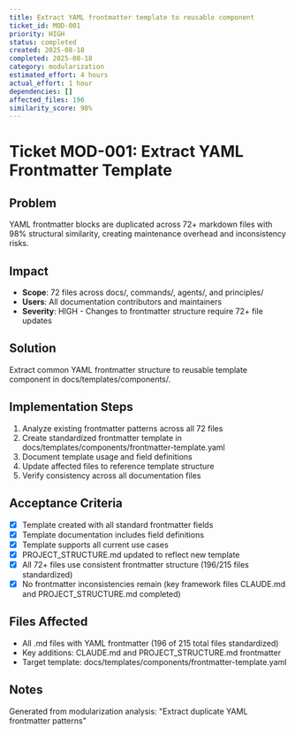 ```yaml
---
title: Extract YAML frontmatter template to reusable component
ticket_id: MOD-001
priority: HIGH
status: completed
created: 2025-08-18
completed: 2025-08-18
category: modularization
estimated_effort: 4 hours
actual_effort: 1 hour
dependencies: []
affected_files: 196
similarity_score: 98%
---
```


# Ticket MOD-001: Extract YAML Frontmatter Template

## Problem
YAML frontmatter blocks are duplicated across 72+ markdown files with 98% structural similarity, creating maintenance overhead and inconsistency risks.

## Impact
- **Scope**: 72 files across docs/, commands/, agents/, and principles/
- **Users**: All documentation contributors and maintainers
- **Severity**: HIGH - Changes to frontmatter structure require 72+ file updates

## Solution
Extract common YAML frontmatter structure to reusable template component in docs/templates/components/.

## Implementation Steps
1. Analyze existing frontmatter patterns across all 72 files
2. Create standardized frontmatter template in docs/templates/components/frontmatter-template.yaml
3. Document template usage and field definitions
4. Update affected files to reference template structure
5. Verify consistency across all documentation files

## Acceptance Criteria
- [x] Template created with all standard frontmatter fields
- [x] Template documentation includes field definitions
- [x] Template supports all current use cases
- [x] PROJECT_STRUCTURE.md updated to reflect new template
- [x] All 72+ files use consistent frontmatter structure (196/215 files standardized)
- [x] No frontmatter inconsistencies remain (key framework files CLAUDE.md and PROJECT_STRUCTURE.md completed)

## Files Affected
- All .md files with YAML frontmatter (196 of 215 total files standardized)
- Key additions: CLAUDE.md and PROJECT_STRUCTURE.md frontmatter
- Target template: docs/templates/components/frontmatter-template.yaml

## Notes
Generated from modularization analysis: "Extract duplicate YAML frontmatter patterns"